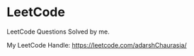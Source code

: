 # LeetCode
LeetCode Questions Solved by me.

My LeetCode Handle: https://leetcode.com/adarshChaurasia/
